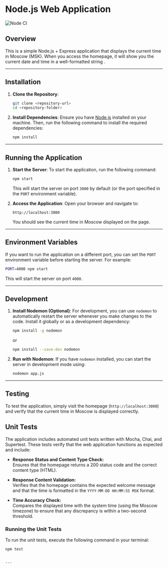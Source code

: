 # Node.js Web Application

![Node CI](https://github.com/Sedoxxx/S25-core-course-labs/actions/workflows/node_ci.yml/badge.svg)

## Overview
This is a simple Node.js + Express application that displays the current time in Moscow (MSK). When you access the homepage, it will show you the current date and time in a well-formatted string .

---

## Installation

1. **Clone the Repository**:
   ```bash
   git clone <repository-url>
   cd <repository-folder>
   ```

2. **Install Dependencies**:
   Ensure you have [Node.js](https://nodejs.org/) installed on your machine. Then, run the following command to install the required dependencies:
   ```bash
   npm install
   ```

---
## Running the Application

1. **Start the Server**:
   To start the application, run the following command:
   ```bash
   npm start
   ```
   This will start the server on port `3000` by default (or the port specified in the `PORT` environment variable).

2. **Access the Application**:
   Open your browser and navigate to:
   ```
   http://localhost:3000
   ```
   You should see the current time in Moscow displayed on the page.

---
## Environment Variables

If you want to run the application on a different port, you can set the `PORT` environment variable before starting the server. For example:
```bash
PORT=4000 npm start
```
This will start the server on port `4000`.

---

## Development

1. **Install Nodemon (Optional)**:
   For development, you can use `nodemon` to automatically restart the server whenever you make changes to the code. Install it globally or as a development dependency:
   ```bash
   npm install -g nodemon
   ```
   or
   ```bash
   npm install --save-dev nodemon
   ```

2. **Run with Nodemon**:
   If you have `nodemon` installed, you can start the server in development mode using:
   ```bash
   nodemon app.js
   ```
---
## Testing

To test the application, simply visit the homepage (`http://localhost:3000`) and verify that the current time in Moscow is displayed correctly.

## Unit Tests

The application includes automated unit tests written with Mocha, Chai, and Supertest. These tests verify that the web application functions as expected and include:

- **Response Status and Content Type Check:**  
  Ensures that the homepage returns a 200 status code and the correct content type (HTML).

- **Response Content Validation:**  
  Verifies that the homepage contains the expected welcome message and that the time is formatted in the `YYYY-MM-DD HH:MM:SS MSK` format.

- **Time Accuracy Check:**  
  Compares the displayed time with the system time (using the Moscow timezone) to ensure that any discrepancy is within a two-second threshold.

### Running the Unit Tests

To run the unit tests, execute the following command in your terminal:
```bash
npm test


---
